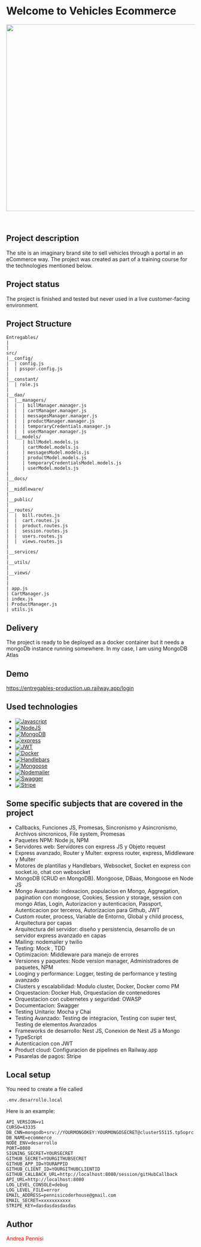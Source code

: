 <h1>Welcome to Vehicles Ecommerce</h1>
<p align="center">
<img src="https://github.com/AndreaPennisi04/entregables/assets/113997811/3879ee3e-e58e-49ce-abc8-3da505430120"  width="700" height="500">
</p>
<br>

## Project description

The site is an imaginary brand site to sell vehicles through a portal in an eCommerce way. The project was created as part of a training course for the technologies mentioned below.

## Project status

The project is finished and tested but never used in a live customer-facing environment.

## Project Structure

```
Entregables/
|
|
src/
|__config/
|  | config.js
|  | psspor.config.js
|  
|__constant/      
|  | role.js     
|       
|__dao/
|  |__managers/
|  |  | billManager.manager.js
|  |  | cartManager.manager.js
|  |  | messagesManager.manager.js
|  |  | productManager.manager.js
|  |  | temporaryCredentials.manager.js
|  |  | userManager.manager.js
|  |__models/
|     | billModel.models.js
|     | cartModel.models.js
|     | messagesModel.models.js
|     | productModel.models.js
|     | temporaryCredentialsModel.models.js
|     | userModel.models.js
|
|__docs/
|
|__middleware/
|
|__public/
|
|__routes/
|  |  bill.routes.js
|  |  cart.routes.js
|  |  product.routes.js
|  |  session.routes.js
|  |  users.routes.js
|  |  views.routes.js
|       
|__services/
|
|__utils/
|
|__views/
|
|
| app.js
| CartManager.js
| index.js
| ProductManager.js
| utils.js
```

## Delivery

The project is ready to be deployed as a docker container but it needs a mongoDb instance running somewhere. In my case, I am using MongoDB Atlas

## Demo

https://entregables-production.up.railway.app/login

## Used technologies

- <a href="#"><img alt="Javascript" src="https://img.shields.io/badge/Javascript%20-%23FF5100.svg?logo=JWT&logoColor=blue"></a>
- <a href="#"><img alt="NodeJS" src="https://img.shields.io/badge/NodeJS%20-%2308000.svg?logo=JWT&logoColor=blue"></a>
- <a href="#"><img alt="MongoDB" src="https://img.shields.io/badge/MongoDB%20-%230000FF.svg?logo=JWT&logoColor=blue"></a>
- <a href="#"><img alt="express" src="https://img.shields.io/badge/express%20-%23FF0000.svg?logo=express&logoColor=white"></a>
- <a href="#"><img alt="JWT" src="https://img.shields.io/badge/JWT%20-%23Fr5000.svg?logo=JWT&logoColor=blue"></a>
- <a href="#"><img alt="Docker" src="https://img.shields.io/badge/Docker%20-%23FFFF00.svg?logo=JWT&logoColor=blue"></a>
- <a href="#"><img alt="Handlebars" src="https://img.shields.io/badge/Hnadlebars%20-%23FF8789.svg?logo=JWT&logoColor=blue"></a>
- <a href="#"><img alt="Mongoose" src="https://img.shields.io/badge/Mongoose%20-%2300FFFF.svg?logo=JWT&logoColor=blue"></a>
- <a href="#"><img alt="Nodemailer" src="https://img.shields.io/badge/Nodemailer%20-%23FFFFF0.svg?logo=JWT&logoColor=blue"></a>
- <a href="#"><img alt="Swagger" src="https://img.shields.io/badge/Swagger%20-%23FF00FF.svg?logo=JWT&logoColor=blue"></a>
- <a href="#"><img alt="Stripe" src="https://img.shields.io/badge/Stripe%20-%23C0C0C0.svg?logo=JWT&logoColor=blue"></a>

## Some specific subjects that are covered in the project

- Callbacks, Funciones JS, Promesas, Sincronismo y Asincronismo, Archivos sincronicos, File system, Promesas
- Paquetes NPM: Node js, NPM
- Servidores web: Servidores con express JS y Objeto request
- Express avanzado, Router y Multer: express router, express, Middleware y Multer
- Motores de plantillas y Handlebars, Websocket, Socket en express con socket.io, chat con websocket
- MongoDB (CRUD en MongoDB). Mongoose, DBaas, Mongoose en Node JS
- Mongo Avanzado: indexacion, populacion en Mongo, Aggregation, pagination con mongoose, Cookies, Session y storage, session con mongo Atlas, Login, Autorizacion y autenticacion, Passport, Autenticacion por terceros, Autorizacion para Github, JWT
- Custom router, process, Variable de Entorno, Global y child process, Arquitectura por capas
- Arquitectura del servidor: diseño y persistencia, desarrollo de un servidor express avanzado en capas
- Mailing: nodemailer y twilio
- Testing: Mock , TDD
- Optimizacion: Middleware para manejo de errores
- Versiones y paquetes: Node version manager, Administradores de paquetes, NPM
- Looging y performance: Logger, testing de performance y testing avanzado
- Clusters y escalabilidad: Modulo cluster, Docker, Docker como PM
- Orquestacion: Docker Hub, Orquestacion de contenedores
- Orquestacion con cubernetes y seguridad: OWASP
- Documentacion: Swagger
- Testing Unitario: Mocha y Chai
- Testing Avanzado: Testing de integracion, Testing con super test, Testing de elementos Avanzados
- Frameworks de desarrollo: Nest JS, Conexion de Nest JS a Mongo
- TypeScript
- Autenticacion con JWT
- Product cloud: Configuracion de pipelines en Railway.app
- Pasarelas de pagos: Stripe

## Local setup

You need to create a file called

```console
.env.desarrollo.local
```

Here is an example:

```console
API_VERSION=v1
CURSO=43335
DB_CNN=mongodb+srv://YOURMONGOKEY:YOURMONGOSECRET@cluster55115.tp5oprc.mongodb.net/
DB_NAME=ecommerce
NODE_ENV=desarrollo
PORT=8080
SIGNING_SECRET=YOURSECRET
GITHUB_SECRET=YOURGITHUBSECRET
GITHUB_APP_ID=YOURAPPID
GITHUB_CLIENT_ID=YOURGITHUBCLIENTID
GITHUB_CALLBACK_URL=http://localhost:8080/session/gitHubCallback
API_URL=http://localhost:8080
LOG_LEVEL_CONSOLE=debug
LOG_LEVEL_FILE=error
EMAIL_ADDRESS=pennisicoderhouse@gmail.com
EMAIL_SECRET=xxxxxxxxxxx
STRIPE_KEY=dasdasdasdasdas
```

## Author

<p style="color: red;">Andrea Pennisi</p>
